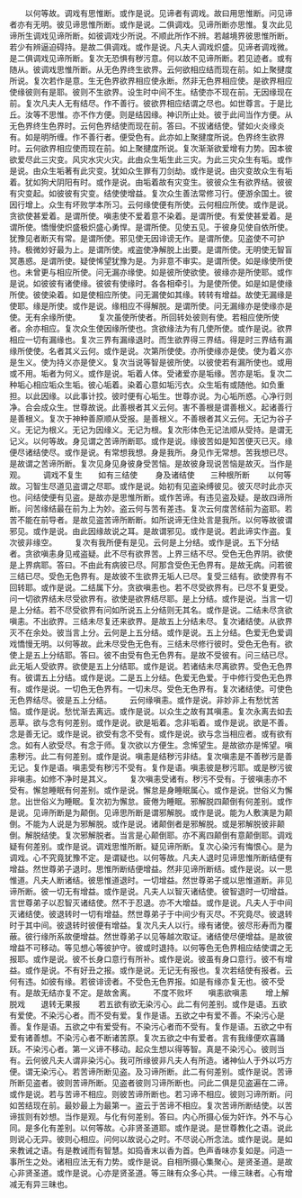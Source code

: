 <!-- { "loadSidebar": true } -->
　　以何等故。调戏有思惟断。或作是说。见谛者有调戏。故曰用思惟断。问见谛者亦有无明。彼见谛思惟所断。或作是说。二俱调戏。见谛所断亦思惟。复次此见谛所生调戏见谛所断。如彼调戏少所说。不顺此所作不辨。若越境界彼思惟所断。若少有辨逼迫碍持。是故二俱调戏。或作是说。凡夫人调戏炽盛。见谛者调戏微。是二俱调戏见谛所断。复次无恐惧有秽污意。何以故不见谛所断。若见迹者。或有随从。彼调戏思惟所断。从无色界终生欲界。云何欲相应结而现在前。如上聚揵度所说。复次若作是意。生无色界欲界相应使永断。然非无色界相应使。是欲界相应使缘彼则有是耶。彼则不生欲界。设生时中间不生。结使亦不现在前。无因缘现在前。复次凡夫人无有结尽。作不善行。彼欲界相应结谓之尽也。如世尊言。于是比丘。汝等不思惟。亦不作方便。则是结因缘。神识所止处。彼于此间当作方便。从无色界终生色界时。云何色界结使而现在前。答曰。不拔诸结使。譬如火炎缘炎有。如是明所缠。作不善行者。便受色有。此亦如上聚揵度所说。色界终生欲界时。云何欲界相应使而现在前。如上聚揵度所说。复次渐渐欲爱增有力势。因本彼欲爱尽此三灾变。风灾水灾火灾。此由众生垢生此三灾。为此三灾众生有垢。或作是说。由众生垢著有此灾变。犹如众生罪有刀剑劫。或作是说。由灾变故众生有垢着。犹如狗犬阴阳有时。或作是说。由垢着故有灾变生。彼彼众生有欲界结。彼彼有灾变起。如彼彼有灾变。结使使增益。复次众生善法常修习行。便游余国土。彼因行增上。众生有坏败学本所习。云何缘使便有所使。云何相应所使。或作是说。贪欲使甚爱着。是谓所使。嗔恚使不爱着意不染着。是谓所使。有爱使甚爱着。是谓所使。憍慢使炽盛极炽盛心勇悍。是谓所使。见使五见。于彼身见使自依所使。犹豫见者断灭有常。是谓所使。邪见使无因诽谤无作。是谓所使。见盗使不可护持。极微妙好最为上。是谓所使。戒盗使净解脱上出要。是谓所使。无明使无智盲冥愚惑。是谓所使。疑使悕望犹豫为是。为非意不审实。是谓所使。如是缘使所使也。未曾更与相应所使。问无漏亦缘使。如是彼所使欲使。彼缘亦是所使耶。或作是说。如彼彼有诸使缘。彼彼有使缘时。各各相牵引。为是使所使。如是如是使缘所使。彼使染着。如是使相应所使。问无漏使如其缘。转转有增益。故使无漏缘是使耶。缘是所使。或作是说。缘相应不得解脱。是谓所使。问无漏缘亦是使缘亦是使。无有余缘所使。
　　复次虽使所使者。所回转处彼则有使。若相应使所使者。余亦相应。复次众生使因缘所使也。贪欲缘法为有几使所使。或作是说。欲界相应一切有漏缘也。复次三界有漏缘退时。而生欲界得三界结。得是时三界结有漏缘所使使。名者其义云何。或作是说。次第所使使。亦所使缘亦是使。使为着义亦是生义。使为持义亦是使义。复次当说等智是彼所使。以彼使若有漏所使也。或用或不用。垢者为何义。或作是说。垢着人体。受诸爱亦是垢缘。苦亦是垢。复次二种垢心相应垢众生垢。彼心垢着。染着心意如垢污衣。众生垢有或随他。如负重担。以此因缘。以此事计挍。彼时便有心垢生。世尊亦说。为心垢所惑。心净行则净。合会成众生。世尊故说。此善根者其义云何。害不善根是谓善根义。起诸善行是善根义。复次于神种善原顺从受报。是善根义。不善根者其义云何。无记为谷子义。无记为根义。无记为因缘义。无记为根。复次形体色无记法顺从受持。是谓无记义。以何等故。身见谓之苦谛所断耶。或作是说。缘彼苦如是知苦便灭已灭。缘便尽诸结使尽。或作是说。有常想我想。身是我所。身见作无常想。苦我想已尽。是故谓之苦谛所断。复次见身见身彼身受苦恼。是故彼身现说苦恼是故灭。当作是观。
　　调戏不复生　　如有三结使
　　身及诸结使　　三种根所断
　　以何等故。习智生尽道见盗谓之尽耶。或作是说。始初有见盗染缚彼见。彼灭尽时此亦灭也。问结使便有见盗。是故亦是思惟所断。或作苦谛。有违见盗及疑。是故四谛所断。问苦缘结最在前为上为妙。盗云何与苦有差违。复次云何度苦结前为盗耶。若苦不能在前导者。是故见盗苦谛所断断。如所说谛无住处言是我所。以何等故彼谓邪见。或作是说。由此因缘故说之耳。是故谓邪见。或作是说。若此谛实作盗。复次彼非缘空。
　　复次有我所便有是见。云何是上分结。或作是说。五下分结者。贪欲嗔恚身见戒盗疑。此不尽有欲界苦。上界三结不尽。受色无色界阴。欲使是上界病耶。答曰。不由此有病彼已尽。阿那含受色无色界有。是故无病。问若彼三结已尽。受色无色界有。是故彼不生欲界无垢人已尽。复受三结有。欲使界有不回转耶。或作是说。二结属下分。贪欲嗔恚也。若不尽受欲界有。已尽不复更受。问一切欲界结未尽受欲界有。欲使是欲界结尽耶。是上分结。或作是说。当言一切是上分结。若不尽受欲界有问如所说五上分结则无其名。或作是说。二结未尽贪欲嗔恚。不出欲界。三结未尽复还来欲界。是故五上分结未尽。复次诸结使。从欲界灭不在余处。彼当言上分。云何是上五分结。或作是说。五上分结。色爱无色爱调戏憍慢无明。以何等故。此未尽受色无色有。三结未尽修行彼时。受色无色有。欲使上是五上分结耶。答曰。彼不由受有色无色界有。是故不受彼有。问三结已尽。此无垢人受欲界。欲使是五上分结耶。或作是说。若诸结未尽离欲界。受色无色界有。彼谓五上分结。或作是说。二是五上分结。色爱无色爱。于中修行受色无色界有。或作是说。一切色无色界有。一切未尽。受色无色界有。复次诸结使。可使色无色界结尽。彼是五上分结。
　　云何缘嗔恚。或作是说。非妙非上有愁忧苦恼。或作是说。愁忧渐去离远。或作是说。以众生之故有其嗔恚。复次永离去如去恶草。欲与念有何差别。或作是说。欲是垢着。念非垢着。或作是说。欲是不善。念是善无记。或作是说。欲受有念不受有。或作是说。欲与念当相应者。或有欲有念。如有人欲受尽。有念于师。复次欲以方便生。念悕望生。是故欲亦是悕望。嗔恚秽污。此二有何差别。或作是说。嗔恚是结秽污非结。复次嗔恚是不善秽污是善无记。复作是语。嗔恚受有秽污不受有。复作是语。嗔恚彼是秽污耶。或是秽污彼非嗔恚。如修不净时是其义。
　　复次嗔恚受诸有。秽污不受有。于彼嗔恚亦不受有。懈怠睡眠有何差别。或作是说。懈怠是身睡眠属心。或作是说。世俗义为懈怠。出世俗义为睡眠。复次初为懈怠。疲倦为睡眠。邪解脱四颠倒有何差别。或作是说。见谛所断是为颠倒。见谛思所断是谓邪解脱。或作是说。能为人敷演是为颠倒。不能为人说是为邪解脱。或作是说。诸颠倒者是邪解脱。或是邪解脱彼非颠倒。解脱结使。复次邪解脱者。当言是心颠倒耶。亦不离四颠倒有意颠倒耶。调戏疑有何差别。或作是说。调戏思惟所断。疑见谛所断。复次心染污有悔恨心。是为调戏。心不究竟犹豫不定。是谓疑也。以何等故。凡夫人退时见谛思惟所断结便有增益。然世尊弟子退时。思惟所断结便增益。然非见谛所断结。或作是说。以一思惟道。凡夫人断诸结。彼思惟道退时。一切增益。然世尊弟子或以思惟道断。非见谛所断。彼一切无有增益。或作是说。凡夫人以智灭诸结使。彼智退时一切增益。言世尊弟子以忍智灭诸结使。然不于忍退。亦不大增益。或作是说。凡夫人于中间灭诸结使。彼退转时一切有增益。然世尊弟子于中间少有灭尽。不究竟尽。彼退转时于其中间。彼退转时彼便有增益。复次凡夫人以行。缘有诸使。彼尽形寿而为覆蔽。彼行缘所系故便增益。然世尊弟子以见等越次取证。诸结使尽便增益。是故彼增益不可移动。等见想心等彼护守。彼或时退持。以何等色无色界相应结使谓之无报耶。或作是说。彼不长身口意行有所补。或作是说。彼虽有身口意行。彼不有增益。或作是说。不有好丑之报。或作是说。无记无有报也。复次若结使有报者。云何有违。如彼有缘。若彼诽谤者。不受色无色界报。如是有缘亦复无也。彼不受有。是故无结亦复不定。是故舍离。
　　不度不败坏　　嗔恚欲嗔恚
　　增上解脱戏　　退转无果报
　　若五欲有欲无染污心。此二有何差别。或作是语。五欲有爱使。不染污心者。而不受有爱。复作是语。五欲之中有爱不善。不染污心是善。复作是语。五欲之中有爱受有。不染污心者而不受有。复作是语。五欲之中有爱有诸善想。不染污心者不断诸苦原。复次五欲之中有爱者。言有我缘便欢喜踊跃。不染污心者。第一义谛不移动。起众生想以得等智。真是不染污心。彼则当有。云何彼凡夫人谓非染污心。我可所缘彼非凡夫人有所造。诸神仙人于外以巧方便。谓无染污心。若苦谛所断见盗。及习谛所断。此二有何差别。或作是说。苦谛所断见盗者。彼则苦谛所断。见盗者彼则习谛所断也。问此二俱是见盗遍在二谛。或作是说。若与苦谛不相应。则彼苦谛所断也。若习谛不相应。彼则习谛所断。问如苦结现在前。最妙最上为最第一。盗云于苦谛不相应。复次苦谛所断结使。以苦谛拔则有妙想。当作是观。与化有何差别。答曰。内心所摄心佞为奸诈。外不与心同。是多化有差别。以何等故。心非贤圣道耶。或作是说。是世尊教化之语。说此则说心无异。彼则心相应。问何以故说心之时。不尽说心所念法。或作是说。是如来教诫之语。有是教诫而有智慧。如捣香末以香为首。色声香味亦复如是。问造一事所生之处。诸相应法无有力势。或作是说。自相所摄心集聚心。是贤圣道。是故心非贤圣道。或作是说。心亦是贤圣道。等三昧有众多心共。一缘三昧者。心有增减无有异三昧也。

